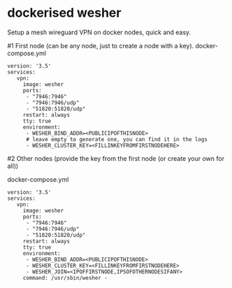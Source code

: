 # dockerised wesher


Setup a mesh wireguard VPN on docker nodes, quick and easy.



#1 First node (can be any node, just to create a node with a key).
docker-compose.yml
```
version: '3.5'
services:
   vpn:
     image: wesher
     ports:
      - "7946:7946"
      - "7946:7946/udp"
      - "51820:51820/udp"
     restart: always
     tty: true
     environment:
      - WESHER_BIND_ADDR=<PUBLICIPOFTHISNODE>
      # leave empty to generate one, you can find it in the logs
      - WESHER_CLUSTER_KEY=<FILLINKEYFROMFIRSTNODEHERE>
```


#2 Other nodes (provide the key from the first node (or create your own for all))

docker-compose.yml
```
version: '3.5'
services:
   vpn:
     image: wesher
     ports:
      - "7946:7946"
      - "7946:7946/udp"
      - "51820:51820/udp"
     restart: always
     tty: true
     environment:
      - WESHER_BIND_ADDR=<PUBLICIPOFTHISNODE>
      - WESHER_CLUSTER_KEY=<FILLINKEYFROMFIRSTNODEHERE>
      - WESHER_JOIN=<IPOFFIRSTNODE,IPSOFOTHERNODESIFANY>
     command: /usr/sbin/wesher -
```



